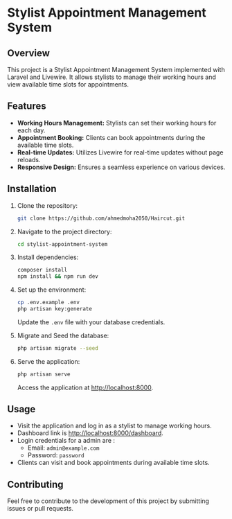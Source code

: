 # Stylist Appointment Management System

## Overview

This project is a Stylist Appointment Management System implemented with Laravel and Livewire. It allows stylists to manage their working hours and view available time slots for appointments.

## Features

- **Working Hours Management:** Stylists can set their working hours for each day.
- **Appointment Booking:** Clients can book appointments during the available time slots.
- **Real-time Updates:** Utilizes Livewire for real-time updates without page reloads.
- **Responsive Design:** Ensures a seamless experience on various devices.

## Installation

1. Clone the repository:

    ```bash
    git clone https://github.com/ahmedmoha2050/Haircut.git
    ```

2. Navigate to the project directory:

    ```bash
    cd stylist-appointment-system
    ```

3. Install dependencies:

    ```bash
    composer install
    npm install && npm run dev
    ```

4. Set up the environment:

    ```bash
    cp .env.example .env
    php artisan key:generate
    ```

   Update the `.env` file with your database credentials.


5. Migrate and Seed the database:

    ```bash
    php artisan migrate --seed
    ```

6. Serve the application:

    ```bash
    php artisan serve
    ```

   Access the application at [http://localhost:8000](http://localhost:8000).

## Usage

- Visit the application and log in as a stylist to manage working hours.
- Dashboard link is [http://localhost:8000/dashboard](http://localhost:8000/dashboard).
- Login credentials for a admin are :
  - Email: `admin@example.com`
  - Password: `password`
- Clients can visit and book appointments during available time slots.

## Contributing

Feel free to contribute to the development of this project by submitting issues or pull requests.

